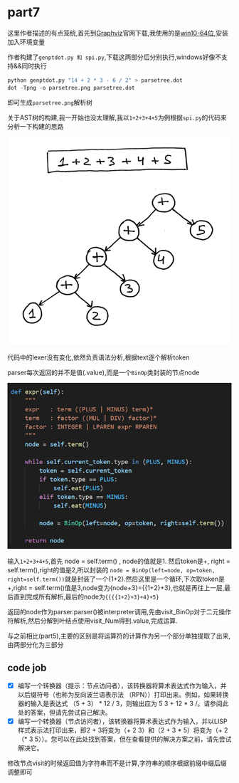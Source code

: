 # part7

这里作者描述的有点笼统,首先到[Graphviz](http://graphviz.org/download/)官网下载,我使用的是[win10-64位](https://github.com/luzhixing12345/compilation-principle/releases/download/v0.0.2/windows_10_cmake_Release_graphviz-install-3.0.0-win64.exe),安装加入环境变量

作者构建了`genptdot.py 和 spi.py`,下载这两部分后分别执行,windows好像不支持&&同时执行

```python
python genptdot.py "14 + 2 * 3 - 6 / 2" > parsetree.dot
dot -Tpng -o parsetree.png parsetree.dot
```

即可生成`parsetree.png`解析树

关于AST树的构建,我一开始也没太理解,我以`1+2+3+4+5`为例根据`spi.py`的代码来分析一下构建的思路

![20220407022119](https://raw.githubusercontent.com/learner-lu/picbed/master/20220407022119.png)

代码中的lexer没有变化,依然负责语法分析,根据text逐个解析token

parser每次返回的并不是值(.value),而是一个`BinOp`类封装的节点node

![20220407022143](https://raw.githubusercontent.com/learner-lu/picbed/master/20220407022143.png)

输入`1+2+3+4+5`,首先 node = self.term() , node的值就是1. 然后token是+, right = self.term(),right的值是2,所以封装的 `node = BinOp(left=node, op=token, right=self.term())`就是封装了一个{1+2}.然后这里是一个循环,下次取token是+,right = self.term()值是3,node变为{node+3}={{1+2}+3},也就是再往上一层,最后直到完成所有解析,最后的node为`{{{{1+2}+3}+4}+5}`

返回的node作为parser.parser()被interpreter调用,先由visit_BinOp对于二元操作符解析,然后分解到叶结点使用visit_Num得到.value,完成运算.

与之前相比(part5),主要的区别是将运算符的计算作为另一个部分单独提取了出来,由两部分化为三部分

## code job

- [x] 编写一个转换器（提示：节点访问者），该转换器将算术表达式作为输入，并以后缀符号（也称为反向波兰语表示法 （RPN））打印出来。例如，如果转换器的输入是表达式 （5 + 3） \* 12 / 3，则输出应为 5 3 + 12 \* 3 /。请参阅此处的答案，但请先尝试自己解决。
- [x] 编写一个转换器（节点访问者），该转换器将算术表达式作为输入，并以LISP样式表示法打印出来，即2 + 3将变为（+ 2 3）和（2 + 3 \* 5）将变为（+ 2（\* 3 5））。您可以在此处找到答案，但在查看提供的解决方案之前，请先尝试解决它。

修改节点visit的时候返回值为字符串而不是计算,字符串的顺序根据前缀中缀后缀调整即可
